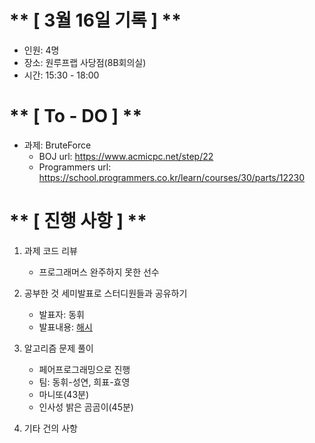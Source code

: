 # ** [ 3월 16일 기록 ] **
- 인원: 4명
- 장소: 원루프랩 사당점(8B회의실)
- 시간: 15:30 - 18:00

# ** [ To - DO ] **
- 과제: BruteForce
    - BOJ url: https://www.acmicpc.net/step/22
    - Programmers url: https://school.programmers.co.kr/learn/courses/30/parts/12230

# ** [ 진행 사항 ] **
1. 과제 코드 리뷰
    - 프로그래머스 완주하지 못한 선수

2. 공부한 것 세미발표로 스터디원들과 공유하기
    - 발표자: 동휘
    - 발표내용: [해시](https://hocci-0222.tistory.com/65)

3. 알고리즘 문제 풀이
    - 페어프로그래밍으로 진행
    - 팀: 동휘-성연, 희표-효영
    - 마니또(43분)
    - 인사성 밝은 곰곰이(45분)

4. 기타 건의 사항
